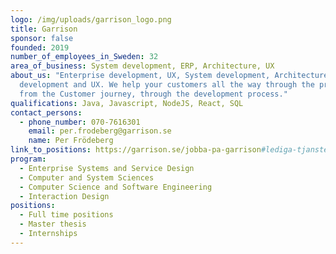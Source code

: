 ```yaml
---
logo: /img/uploads/garrison_logo.png
title: Garrison
sponsor: false
founded: 2019
number_of_employees_in_Sweden: 32
area_of_business: System development, ERP, Architecture, UX
about_us: "Enterprise development, UX, System development, Architecture, System
  development and UX. We help your customers all the way through the process:
  from the Customer journey, through the development process."
qualifications: Java, Javascript, NodeJS, React, SQL
contact_persons:
  - phone_number: 070-7616301
    email: per.frodeberg@garrison.se
    name: Per Frödeberg
link_to_positions: https://garrison.se/jobba-pa-garrison#lediga-tjanster
program:
  - Enterprise Systems and Service Design
  - Computer and System Sciences
  - Computer Science and Software Engineering
  - Interaction Design
positions:
  - Full time positions
  - Master thesis
  - Internships
---
```

